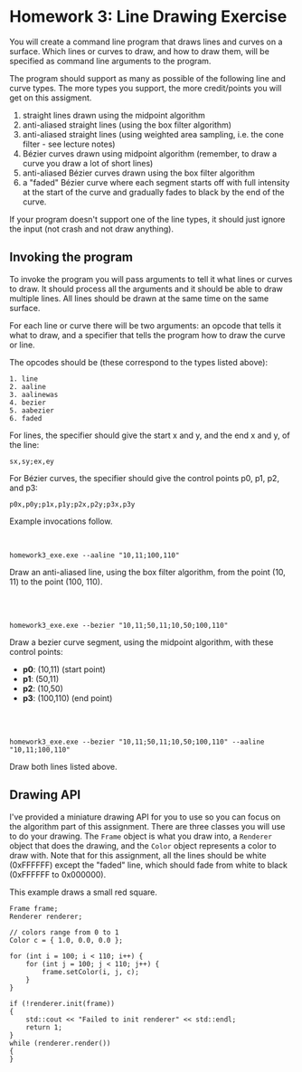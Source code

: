 # Homework 3: Line Drawing Exercise

You will create a command line program that draws lines and curves on a surface. Which lines or curves to draw, and how to draw them, will be specified as command line arguments to the program.

The program should support as many as possible of the following line and curve types. The more types you support, the more credit/points you will get on this assigment.

1. straight lines drawn using the midpoint algorithm
1. anti-aliased straight lines (using the box filter algorithm)
1. anti-aliased straight lines (using weighted area sampling, i.e. the cone filter - see lecture notes)
1. Bézier curves drawn using midpoint algorithm (remember, to draw a curve you draw a lot of short lines)
1. anti-aliased Bézier curves drawn using the box filter algorithm
1. a "faded" Bézier curve where each segment starts off with full intensity at the start of the curve and gradually fades to black by the end of the curve.

If your program doesn't support one of the line types, it should just ignore the input (not crash and not draw anything).

## Invoking the program

To invoke the program you will pass arguments to tell it what lines or curves to draw. It should process all the arguments and it should be able to draw multiple lines. All lines should be drawn at the same time on the same surface.

For each line or curve there will be two arguments: an opcode that tells it what to draw, and a specifier that tells the program how to draw the curve or line.

The opcodes should be (these correspond to the types listed above):
```
1. line
2. aaline
3. aalinewas
4. bezier
5. aabezier
6. faded
```

For lines, the specifier should give the start x and y, and the end x and y, of the line:
```
sx,sy;ex,ey
```

For Bézier curves, the specifier should give the control points p0, p1, p2, and p3:
```
p0x,p0y;p1x,p1y;p2x,p2y;p3x,p3y
```

Example invocations follow.

<br>

```
homework3_exe.exe --aaline "10,11;100,110"
```
Draw an anti-aliased line, using the box filter algorithm, from the point (10, 11) to the point (100, 110).

<br>
<br>
 
```
homework3_exe.exe --bezier "10,11;50,11;10,50;100,110"
```
Draw a bezier curve segment, using the midpoint algorithm, with these control points:

* **p0**: (10,11) (start point)
* **p1**: (50,11)
* **p2**: (10,50)
* **p3**: (100,110) (end point)

<br>
<br>

```
homework3_exe.exe --bezier "10,11;50,11;10,50;100,110" --aaline "10,11;100,110"
```
Draw both lines listed above.

## Drawing API

I've provided a miniature drawing API for you to use so you can focus on the algorithm part of this assignment. There are three classes you will use to do your drawing. The `Frame` object is what you draw into, a `Renderer` object that does the drawing, and the `Color` object represents a color to draw with. Note that for this assignment, all the lines should be white (0xFFFFFF) except the "faded" line, which should fade from white to black (0xFFFFFF to 0x000000).

This example draws a small red square.

```
Frame frame;
Renderer renderer;

// colors range from 0 to 1
Color c = { 1.0, 0.0, 0.0 };

for (int i = 100; i < 110; i++) {
    for (int j = 100; j < 110; j++) {
        frame.setColor(i, j, c);
    }
}

if (!renderer.init(frame))
{
    std::cout << "Failed to init renderer" << std::endl;
    return 1;
}
while (renderer.render())
{
}
```


<br>
<br>

